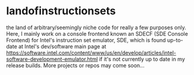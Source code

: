 # landofinstructionsets
the land of arbitrary/seemingly niche code for really a few purposes only. Here, I mainly work on a console frontend known an SDECF (SDE Console Frontend) for Intel's instruction set emulator, SDE, which is found up-to-date at Intel's dev/software main page at https://software.intel.com/content/www/us/en/develop/articles/intel-software-development-emulator.html if it's not currently up to date in my release builds. More projects or repos may come soon...
